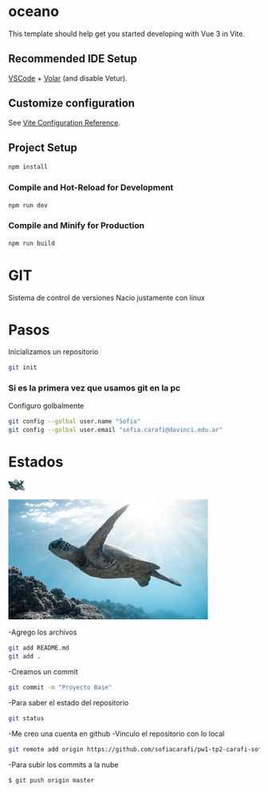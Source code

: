 



# oceano

This template should help get you started developing with Vue 3 in Vite.

## Recommended IDE Setup

[VSCode](https://code.visualstudio.com/) + [Volar](https://marketplace.visualstudio.com/items?itemName=Vue.volar) (and disable Vetur).

## Customize configuration

See [Vite Configuration Reference](https://vitejs.dev/config/).

## Project Setup

```sh
npm install
```

### Compile and Hot-Reload for Development

```sh
npm run dev
```

### Compile and Minify for Production

```sh
npm run build
```
# GIT
Sistema de control de versiones
Nacio justamente con linux

# Pasos 
Inicializamos un repositorio
```bash
git init
```
### Si es la primera vez que usamos git en la pc
Configuro golbalmente
```bash
git config --golbal user.name "Sofia"
git config --golbal user.email "sofia.carafi@davinci.edu.ar"
```

# Estados 

![logo](src/assets/logoballena.png)

![logo](public/img/bannertortuga.jpg)

-Agrego los archivos 
```bash
git add README.md
git add . 
```

-Creamos un commit
```bash
git commit -m "Proyecto Base"
```

-Para saber el estado del repositorio
```bash
git status
```

-Me creo una cuenta en github
-Vinculo el repositorio con lo local


```bash
git remote add origin https://github.com/sofiacarafi/pw1-tp2-carafi-sofia-master.git
```

-Para subir los commits a la nube
```bash
$ git push origin master
```